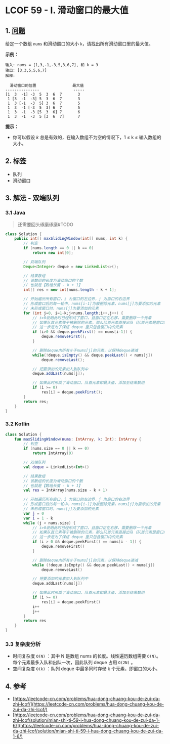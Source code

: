 # LCOF 59 - I. 滑动窗口的最大值

## 1. [问题](https://leetcode-cn.com/problems/hua-dong-chuang-kou-de-zui-da-zhi-lcof/)

给定一个数组 `nums` 和滑动窗口的大小 `k`，请找出所有滑动窗口里的最大值。

**示例：**

```text
输入: nums = [1,3,-1,-3,5,3,6,7], 和 k = 3
输出: [3,3,5,5,6,7] 
解释: 

  滑动窗口的位置                最大值
---------------               -----
[1  3  -1] -3  5  3  6  7       3
 1 [3  -1  -3] 5  3  6  7       3
 1  3 [-1  -3  5] 3  6  7       5
 1  3  -1 [-3  5  3] 6  7       5
 1  3  -1  -3 [5  3  6] 7       6
 1  3  -1  -3  5 [3  6  7]      7
```

**提示：**

* 你可以假设 _k_ 总是有效的，在输入数组不为空的情况下，1 ≤ k ≤ 输入数组的大小。

## 2. 标签

* 队列
* 滑动窗口

## 3. 解法 - 双端队列

### 3.1 Java

> 还需要回头琢磨琢磨\#TODO

```java
class Solution {
    public int[] maxSlidingWindow(int[] nums, int k) {
        // 判空
        if (nums.length == 0 || k == 0)
            return new int[0];

        // 双端队列
        Deque<Integer> deque = new LinkedList<>();

        // 结果数组
        // 该数组的长度为滑动窗口的个数
        // 也就是【数组长度 - k + 1】
        int[] res = new int[nums.length - k + 1];

        // 开始遍历所有窗口，i 为窗口的左边界，j 为窗口的右边界
        // 形成窗口后的每一轮中，nums[i-1]为被删除元素，nums[j]为要添加的元素
        // 未形成窗口时，nums[j]为要添加的元素
        for (int j=0, i=1-k;j<nums.length;i++,j++) {
            // i>0说明此时已经形成了窗口，且窗口正在右移，需要删除一个元素
            // 如果队首元素等于被删除的元素，那么队首元素直接出队（队首元素是窗口内的最大元素）
            // 这一步是为了保证 deque 里只包含窗口内的元素
            if (i>0 && deque.peekFirst() == nums[i-1]) {
                deque.removeFirst();
            }

            // 删除deque内所有小于nums[j]的元素，以保持deque递减
            while(!deque.isEmpty() && deque.peekLast() < nums[j])
                deque.removeLast();

            // 把要添加的元素加入到队列中
            deque.addLast(nums[j]);

            // 如果此时形成了滑动窗口，队首元素即最大值，添加至结果数组
            if (i >= 0)
                res[i] = deque.peekFirst();
        }
        return res;
    }
}
```

### 3.2 Kotlin

```kotlin
class Solution {
    fun maxSlidingWindow(nums: IntArray, k: Int): IntArray {
        // 判空
        if (nums.size == 0 || k == 0)
            return IntArray(0)

        // 双端队列
        val deque = LinkedList<Int>()

        // 结果数组
        // 该数组的长度为滑动窗口的个数
        // 也就是【数组长度 - k + 1】
        val res = IntArray(nums.size - k + 1)

        // 开始遍历所有窗口，i 为窗口的左边界，j 为窗口的右边界
        // 形成窗口后的每一轮中，nums[i-1]为被删除元素，nums[j]为要添加的元素
        // 未形成窗口时，nums[j]为要添加的元素
        var j = 0
        var i = 1 - k
        while (j < nums.size) {
            // i>0说明此时已经形成了窗口，且窗口正在右移，需要删除一个元素
            // 如果队首元素等于被删除的元素，那么队首元素直接出队（队首元素是窗口内的最大元素）
            // 这一步是为了保证 deque 里只包含窗口内的元素
            if (i > 0 && deque.peekFirst() == nums[i - 1]) {
                deque.removeFirst()
            }

            // 删除deque内所有小于nums[j]的元素，以保持deque递减
            while (!deque.isEmpty() && deque.peekLast() < nums[j])
                deque.removeLast()

            // 把要添加的元素加入到队列中
            deque.addLast(nums[j])

            // 如果此时形成了滑动窗口，队首元素即最大值，添加至结果数组
            if (i >= 0)
                res[i] = deque.peekFirst()
            i++
            j++
        }
        return res
    }
}
```

### 3.3 复杂度分析

* 时间复杂度 `O(N)` ：其中 N 是数组 nums 的长度。线性遍历数组需要 `O(N)`。每个元素最多入队和出队一次，因此队列 deque 占用 `O(2N)` 。
* 空间复杂度 `O(k)` ：队列 deque 中最多同时存储 k 个元素，即窗口的大小。

## 4. 参考

* [https://leetcode-cn.com/problems/hua-dong-chuang-kou-de-zui-da-zhi-lcof/](https://leetcode-cn.com/problems/hua-dong-chuang-kou-de-zui-da-zhi-lcof/)
* [https://leetcode-cn.com/problems/hua-dong-chuang-kou-de-zui-da-zhi-lcof/solution/mian-shi-ti-59-i-hua-dong-chuang-kou-de-zui-da-1-6/](https://leetcode-cn.com/problems/hua-dong-chuang-kou-de-zui-da-zhi-lcof/solution/mian-shi-ti-59-i-hua-dong-chuang-kou-de-zui-da-1-6/)

